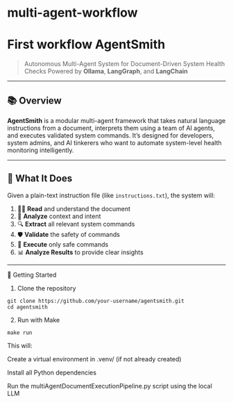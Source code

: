 # multi-agent-workflow
# First workflow AgentSmith

> Autonomous Multi-Agent System for Document-Driven System Health Checks
> Powered by **Ollama**, **LangGraph**, and **LangChain**

---

## 📚 Overview

**AgentSmith** is a modular multi-agent framework that takes natural language instructions from a document, interprets them using a team of AI agents, and executes validated system commands. It’s designed for developers, system admins, and AI tinkerers who want to automate system-level health monitoring intelligently.

---

## 🔁 What It Does

Given a plain-text instruction file (like `instructions.txt`), the system will:

1. 🧑‍💼 **Read** and understand the document  
2. 🧠 **Analyze** context and intent  
3. 🔍 **Extract** all relevant system commands  
4. 🛡️ **Validate** the safety of commands  
5. 🚀 **Execute** only safe commands  
6. 📊 **Analyze Results** to provide clear insights

---

🚀 Getting Started
1. Clone the repository
```
git clone https://github.com/your-username/agentsmith.git
cd agentsmith
```
2. Run with Make

```
make run
```

This will:

Create a virtual environment in .venv/ (if not already created)

Install all Python dependencies

Run the multiAgentDocumentExecutionPipeline.py script using the local LLM
